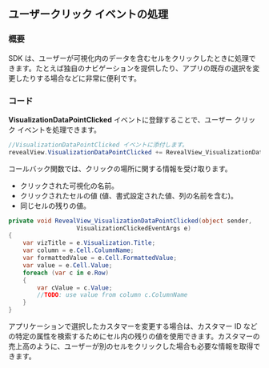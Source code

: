 ## ユーザークリック イベントの処理

### 概要

SDK は、ユーザーが可視化内のデータを含むセルをクリックしたときに処理できます。たとえば独自のナビゲーションを提供したり、アプリの既存の選択を変更したりする場合などに非常に便利です。

### コード

__VisualizationDataPointClicked__ イベントに登録することで、ユーザー クリック イベントを処理できます。

``` csharp
//VisualizationDataPointClicked イベントに添付します。
revealView.VisualizationDataPointClicked += RevealView_VisualizationDataPointClicked;
```

コールバック関数では、クリックの場所に関する情報を受け取ります。
  - クリックされた可視化の名前。
  - クリックされたセルの値 (値、書式設定された値、列の名前を含む)。
  - 同じセルの残りの値。

<!-- end list -->

``` csharp
private void RevealView_VisualizationDataPointClicked(object sender,
                   VisualizationClickedEventArgs e)
{
    var vizTitle = e.Visualization.Title;
    var column = e.Cell.ColumnName;
    var formattedValue = e.Cell.FormattedValue;
    var value = e.Cell.Value;
    foreach (var c in e.Row)
    {
        var cValue = c.Value;
        //TODO: use value from column c.ColumnName
    }
}
```

アプリケーションで選択したカスタマーを変更する場合は、カスタマー ID などの特定の属性を検索するためにセル内の残りの値を使用できます。カスタマーの売上高のように、ユーザーが別のセルをクリックした場合も必要な情報を取得できます。
